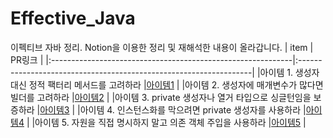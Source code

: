 # Effective_Java
이펙티브 자바 정리. Notion을 이용한 정리 및 재해석한 내용이 올라갑니다.
| item                                                        | PR링크                                                              |
|:------------------------------------------------------------|:------------------------------------------------------------------|
|아이템 1. 생성자 대신 정적 팩터리 메서드를 고려하라              |[아이템1](https://local-radon-9e4.notion.site/1-1243e9f86f748068a272fe1eb0ace4e0) |
|아이템 2. 생성자에 매개변수가 많다면 빌더를 고려하라             |[아이템2](https://local-radon-9e4.notion.site/2-1243e9f86f7480e09bf5df683b24deb4) |
|아이템 3. private 생성자나 열거 타입으로 싱글턴임을 보증하라     |[아이템3](https://local-radon-9e4.notion.site/3-private-1263e9f86f7480c9a9d4f54e63f5eb70?pvs=4) |
|아이템 4. 인스턴스화를 막으려면 private 생성자를 사용하라        |[아이템4](https://local-radon-9e4.notion.site/4-private-1273e9f86f74802e9aa8ff857bc0fb9f?pvs=74) |
|아이템 5. 자원을 직접 명시하지 말고 의존 객체 주입을 사용하라     |[아이템5](https://www.notion.so/5-12b3e9f86f7480d39beac9c7188bab92) |
